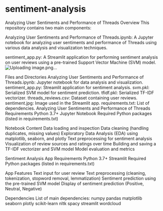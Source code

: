# sentiment-analysis
Analyzing User Sentiments and Performance of Threads
Overview
This repository contains two main components:

Analyzing User Sentiments and Performance of Threads.ipynb: A Jupyter notebook for analyzing user sentiments and performance of Threads using various data analysis and visualization techniques.

sentiment_app.py: A Streamlit application for performing sentiment analysis on user reviews using a pre-trained Support Vector Machine (SVM) model.
![Uploading image.png…]()

Files and Directories
Analyzing User Sentiments and Performance of Threads.ipynb: Jupyter notebook for data analysis and visualization.
sentiment_app.py: Streamlit application for sentiment analysis.
svm.pkl: Serialized SVM model for sentiment prediction.
tfidf.pkl: Serialized TF-IDF vectorizer.
threads_reviews.csv: Dataset containing user reviews.
sentiment.jpg: Image used in the Streamlit app.
requirements.txt: List of dependencies.
Analyzing User Sentiments and Performance of Threads
Requirements
Python 3.7+
Jupyter Notebook
Required Python packages (listed in requirements.txt)

Notebook Content
Data loading and inspection
Data cleaning (handling duplicates, missing values)
Exploratory Data Analysis (EDA) using matplotlib, seaborn, and plotly
Text preprocessing for sentiment analysis
Visualization of review sources and ratings over time
Building and saving a TF-IDF vectorizer and SVM model
Model evaluation and metrics

Sentiment Analysis App
Requirements
Python 3.7+
Streamlit
Required Python packages (listed in requirements.txt)

App Features
Text input for user review
Text preprocessing (cleaning, tokenization, stopword removal, lemmatization)
Sentiment prediction using the pre-trained SVM model
Display of sentiment prediction (Positive, Neutral, Negative)

Dependencies
List of main dependencies:
numpy
pandas
matplotlib
seaborn
plotly
scikit-learn
nltk
spacy
streamlit
wordcloud
